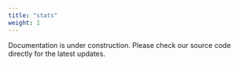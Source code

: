 ```yaml
---
title: "stats"
weight: 1
---
```


Documentation is under construction. Please check our source code directly for the latest updates.
